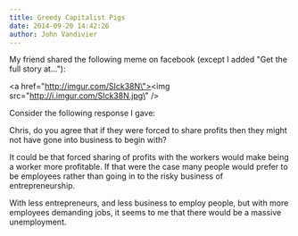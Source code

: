 ```yaml
---
title: Greedy Capitalist Pigs
date: 2014-09-20 14:42:26
author: John Vandivier
---
```




My friend shared the following meme on facebook (except I added \"Get the full story at...\"):

<a href=\"http://imgur.com/SIck38N\"><img src=\"http://i.imgur.com/SIck38N.jpg\" /></a>

Consider the following response I gave:

Chris, do you agree that if they were forced to share profits then they might not have gone into business to begin with?

It could be that forced sharing of profits with the workers would make being a worker more profitable. If that were the case many people would prefer to be employees rather than going in to the risky business of entrepreneurship.

With less entrepreneurs, and less business to employ people, but with more employees demanding jobs, it seems to me that there would be a massive unemployment.